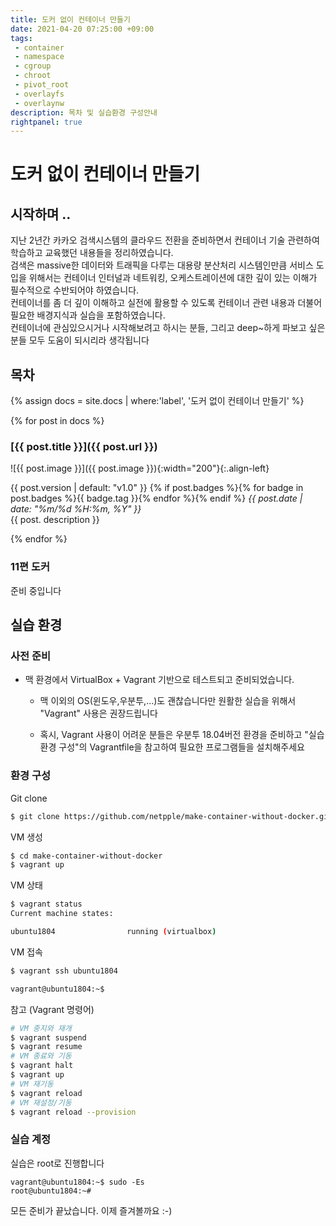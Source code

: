 ```yaml
---
title: 도커 없이 컨테이너 만들기
date: 2021-04-20 07:25:00 +09:00
tags: 
 - container
 - namespace
 - cgroup
 - chroot
 - pivot_root 
 - overlayfs
 - overlaynw
description: 목차 및 실습환경 구성안내
rightpanel: true
---
```


# 도커 없이 컨테이너 만들기


## 시작하며 ..

지난 2년간 카카오 검색시스템의 클라우드 전환을 준비하면서 컨테이너 기술 관련하여 학습하고 교육했던 내용들을 정리하였습니다.  
검색은 massive한 데이터와 트래픽을 다루는 대용량 분산처리 시스템인만큼 서비스 도입을 위해서는 컨테이너 인터널과 네트워킹,
오케스트레이션에 대한 깊이 있는 이해가 필수적으로 수반되어야 하였습니다.    
컨테이너를 좀 더 깊이 이해하고 실전에 활용할 수 있도록 컨테이너 관련 내용과 더불어 필요한 배경지식과 실습을 포함하였습니다.  
컨테이너에 관심있으시거나 시작해보려고 하시는 분들, 그리고 deep~하게 파보고 싶은 분들 모두 도움이 되시리라 생각됩니다

## 목차

{% assign docs = site.docs | where:'label', '도커 없이 컨테이너 만들기' %}

{% for post in docs %}
### [{{ post.title }}]({{ post.url }})

![{{ post.image }}]({{ post.image }}){:width="200"}{:.align-left}

<span class="badge badge-info">{{ post.version | default: "v1.0" }}</span>
{% if post.badges %}{% for badge in post.badges %}<span class="badge badge-{{ badge.type }}">{{ badge.tag }}</span>{% endfor %}{% endif %}
<span class="post-date" style="font-style: italic;">{{ post.date | date: "%m/%d %H:%m, %Y" }}</span>  
{{ post. description }}


{% endfor %}


### 11편 도커 

준비 중입니다

## 실습 환경

### 사전 준비 

- 맥 환경에서 VirtualBox + Vagrant 기반으로 테스트되고 준비되었습니다.
  - 맥 이외의 OS(윈도우,우분투,...)도 괜찮습니다만 원활한 실습을 위해서 "Vagrant" 사용은 권장드립니다
    
  - 혹시, Vagrant 사용이 어려운 분들은 우분투 18.04버전 환경을 준비하고 "실습환경 구성"의 Vagrantfile을 참고하여 필요한 프로그램들을 설치해주세요
  

### 환경 구성

Git clone
```bash
$ git clone https://github.com/netpple/make-container-without-docker.git
```

VM 생성
```bash
$ cd make-container-without-docker
$ vagrant up
```

VM 상태
```bash
$ vagrant status
Current machine states:

ubuntu1804                running (virtualbox)
```

VM 접속
```bash
$ vagrant ssh ubuntu1804

vagrant@ubuntu1804:~$
```

참고 (Vagrant 명령어)
```bash
# VM 중지와 재개
$ vagrant suspend
$ vagrant resume
# VM 종료와 기동
$ vagrant halt
$ vagrant up
# VM 재기동
$ vagrant reload
# VM 재설정/기동
$ vagrant reload --provision
```

### 실습 계정
실습은 root로 진행합니다
```shell
vagrant@ubuntu1804:~$ sudo -Es
root@ubuntu1804:~#
```

모든 준비가 끝났습니다. 이제 즐겨볼까요 :-)